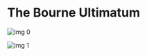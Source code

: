 # The Bourne Ultimatum

![img 0](https://i.imgur.com/cpbHAtH.jpg)

![img 1](https://i.imgur.com/RUUcfOX.png)

